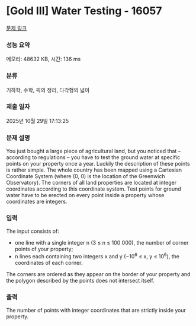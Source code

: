 # [Gold III] Water Testing - 16057 

[문제 링크](https://www.acmicpc.net/problem/16057) 

### 성능 요약

메모리: 48632 KB, 시간: 136 ms

### 분류

기하학, 수학, 픽의 정리, 다각형의 넓이

### 제출 일자

2025년 10월 29일 17:13:25

### 문제 설명

<p>You just bought a large piece of agricultural land, but you noticed that – according to regulations – you have to test the ground water at specific points on your property once a year. Luckily the description of these points is rather simple. The whole country has been mapped using a Cartesian Coordinate System (where (0, 0) is the location of the Greenwich Observatory). The corners of all land properties are located at integer coordinates according to this coordinate system. Test points for ground water have to be erected on every point inside a property whose coordinates are integers.</p>

### 입력 

 <p>The input consists of:</p>

<ul>
	<li>one line with a single integer n (3 ≤ n ≤ 100 000), the number of corner points of your property;</li>
	<li>n lines each containing two integers x and y (−10<sup>6</sup> ≤ x, y ≤ 10<sup>6</sup>), the coordinates of each corner.</li>
</ul>

<p>The corners are ordered as they appear on the border of your property and the polygon described by the points does not intersect itself.</p>

### 출력 

 <p>The number of points with integer coordinates that are strictly inside your property.</p>

